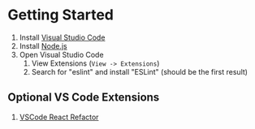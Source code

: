 # Getting Started

1. Install [Visual Studio Code](https://code.visualstudio.com/)
1. Install [Node.js](https://nodejs.org/en/download/)
1. Open Visual Studio Code
	1. View Extensions (`View -> Extensions`)
	1. Search for "eslint" and install "ESLint" (should be the first result)

## Optional VS Code Extensions

1.  [VSCode React Refactor](https://marketplace.visualstudio.com/items?itemName=planbcoding.vscode-react-refactor)
